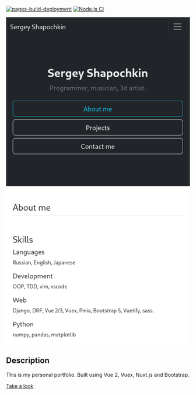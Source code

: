 [![pages-build-deployment](https://github.com/0djentd/portfolio/actions/workflows/pages/pages-build-deployment/badge.svg)](https://github.com/0djentd/portfolio/actions/workflows/pages/pages-build-deployment)
[![Node.js CI](https://github.com/0djentd/portfolio/actions/workflows/node.js.yml/badge.svg)](https://github.com/0djentd/portfolio/actions/workflows/node.js.yml)

![screenshot](static/screenshot_portfolio.png)

## Description

This is my personal portfolio.
Built using Vue 2, Vuex, Nuxt.js and Bootstrap.

[Take a look](https://0djentd.github.io/portfolio/)
